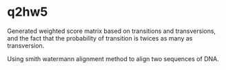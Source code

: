 # q2hw5

Generated weighted score matrix based on transitions and transversions, and the fact that the probability of transition is twices as many as transversion.

Using smith watermann alignment method to align two sequences of DNA.
